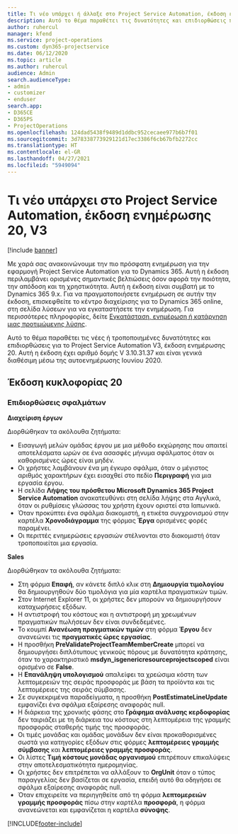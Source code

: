 ```yaml
---
title: Τι νέο υπάρχει ή άλλαξε στο Project Service Automation, έκδοση ενημέρωσης 20, V3
description: Αυτό το θέμα παραθέτει τις δυνατότητες και επιδιορθώσεις που είναι διαθέσιμες στο Project Service Automation, έκδοση ενημέρωσης 20, V3
author: ruhercul
manager: kfend
ms.service: project-operations
ms.custom: dyn365-projectservice
ms.date: 06/12/2020
ms.topic: article
ms.author: ruhercul
audience: Admin
search.audienceType:
- admin
- customizer
- enduser
search.app:
- D365CE
- D365PS
- ProjectOperations
ms.openlocfilehash: 124dad5438f9489d1ddbc952cecaee977b6b7f01
ms.sourcegitcommit: 3d78338773929121d17ec3386f6cb67bfb2272cc
ms.translationtype: HT
ms.contentlocale: el-GR
ms.lasthandoff: 04/27/2021
ms.locfileid: "5949094"
---
```

# <a name="project-service-automation-update-release-20-v3"></a>Τι νέο υπάρχει στο Project Service Automation, έκδοση ενημέρωσης 20, V3

[!include [banner](../includes/psa-now-project-operations.md)]

Με χαρά σας ανακοινώνουμε την πιο πρόσφατη ενημέρωση για την εφαρμογή Project Service Automation για το Dynamics 365. Αυτή η έκδοση περιλαμβάνει ορισμένες σημαντικές βελτιώσεις όσον αφορά την ποιότητα, την απόδοση και τη χρηστικότητα. Αυτή η έκδοση είναι συμβατή με το Dynamics 365 9.x. Για να πραγματοποιήσετε ενημέρωση σε αυτήν την έκδοση, επισκεφθείτε το κέντρο διαχείρισης για το Dynamics 365 online, στη σελίδα λύσεων για να εγκαταστήσετε την ενημέρωση. Για περισσότερες πληροφορίες, δείτε [Εγκατάσταση, ενημέρωση ή κατάργηση μιας προτιμώμενης λύσης](/power-platform/admin/install-remove-preferred-solution).

Αυτό το θέμα παραθέτει τις νέες ή τροποποιημένες δυνατότητες και επιδιορθώσεις για το Project Service Automation V3, έκδοση ενημέρωσης 20. Αυτή η έκδοση έχει αριθμό δομής V 3.10.31.37 και είναι γενικά διαθέσιμη μέσω της αυτοενημέρωσης Ιουνίου 2020.

## <a name="update-release-20"></a>Έκδοση κυκλοφορίας 20

### <a name="bug-fixes"></a>Επιδιορθώσεις σφαλμάτων

**Διαχείριση έργων**

Διορθώθηκαν τα ακόλουθα ζητήματα:

- Εισαγωγή μελών ομάδας έργου με μια μέθοδο εκχώρησης που απαιτεί αποτελέσματα ωρών σε ένα ασασφές μήνυμα σφάλματος όταν οι καθορισμένες ώρες είναι μηδέν.
- Οι χρήστες λαμβάνουν ένα μη έγκυρο σφάλμα, όταν ο μέγιστος αριθμός χαρακτήρων έχει εισαχθεί στο πεδίο **Περιγραφή** για μια εργασία έργου.
- Η σελίδα **Λήψης του πρόσθετου Microsoft Dynamics 365 Project Service Automation** ανακατευθύνει στη σελίδα λήψης στα Αγγλικά, όταν οι ρυθμίσεις γλώσσας του χρήστη έχουν οριστεί στα Ιαπωνικά.
- Όταν προκύπτει ένα σφάλμα διακομιστή, η ετικέτα συγχρονισμού στην καρτέλα **Χρονοδιάγραμμα** της φόρμας **Έργα** ορισμένες φορές παραμένει.
- Οι περιττές ενημερώσεις εργασιών στέλνονται στο διακομιστή όταν τροποποιείται μια εργασία.

**Sales**

Διορθώθηκαν τα ακόλουθα ζητήματα:

- Στη φόρμα **Επαφή**, αν κάνετε διπλό κλικ στη **Δημιουργία τιμολογίου** θα δημιουργηθούν δύο τιμολόγια για μία καρτέλα πραγματικών τιμών.
- Στον Internet Explorer 11, οι χρήστες δεν μπορούν να δημιουργήσουν καταχωρήσεις εξόδων.
- Η αντιστροφή του κόστους και η αντιστροφή μη χρεωμένων πραγματικών πωλήσεων δεν είναι συνδεδεμένες.
- Το κουμπί **Ανανέωση πραγματικών τιμών** στη φόρμα **Έργου** δεν ανανεώνει τις **πραγματικές ώρες εργασίας**.
- Η προσθήκη **PreValidateProjectTeamMemberCreate** μπορεί να δημιουργήσει διπλότυπους γενικούς πόρους με δυνατότητα κράτησης, όταν το χαρακτηριστικό **msdyn_isgenericresourceprojectscoped** είναι ορισμένο σε **False**.
- Η **Επανάληψη υπολογισμού** απαλείφει τα χρεώσιμα κόστη των λεπτομερειών της σειράς προσφοράς με βάση τα προϊόντα και τις λεπτομέρειες της σειράς σύμβασης.
- Σε συγκεκριμένα παραδείγματα, η προσθήκη **PostEstimateLineUpdate** εμφανίζει ένα σφάλμα εξαίρεσης αναφοράς null.
- Η διάρκεια της χρονικής φάσης στο **Γράφημα ανάλυσης κερδοφορίας** δεν ταιριάζει με τη διάρκεια του κόστους στη λεπτομέρεια της γραμμής προσφοράς σταθερής τιμής της προσφοράς.
- Οι τιμές μονάδας και ομάδας μονάδων δεν είναι προκαθορισμένες σωστά για κατηγορίες εξόδων στις φόρμες **λεπτομέρειες γραμμής σύμβασης** και **λεπτομέρειες γραμμής προσφοράς**.
- Οι λίστες **Τιμή κόστους μονάδας οργανισμού** επιτρέπουν επικαλύψεις στην αποτελεσματικότητα ημερομηνίας.
- Οι χρήστες δεν επιτρέπεται να αλλάξουν το **OrgUnit** όταν ο τύπος παραγγελίας δεν βασίζεται σε εργασία, επειδή αυτό θα οδηγήσει σε σφάλμα εξαίρεσης αναφοράς null.
- Όταν επιχειρείτε να περιηγηθείτε από τη φόρμα **λεπτομερειών γραμμής προσφοράς** πίσω στην καρτέλα **προσφορά**, η φόρμα ανανεώνεται και εμφανίζεται η καρτέλα **σύνοψης**.


[!INCLUDE[footer-include](../includes/footer-banner.md)]